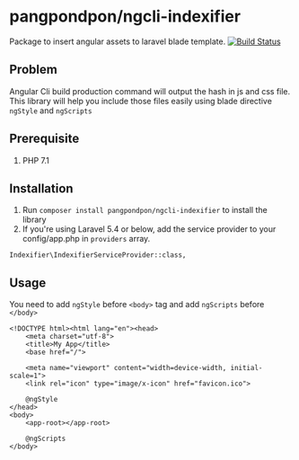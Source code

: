 # pangpondpon/ngcli-indexifier

Package to insert angular assets to laravel blade template.
[![Build Status](https://travis-ci.org/pangpondpon/ngcli-indexifier.svg?branch=master)](https://travis-ci.org/pangpondpon/ngcli-indexifier)

## Problem
Angular Cli build production command will output the hash in js and css file. This library will help you include those files easily using blade directive `ngStyle` and `ngScripts`

## Prerequisite
1. PHP 7.1

## Installation
1. Run `composer install pangpondpon/ngcli-indexifier` to install the library
2. If you're using Laravel 5.4 or below, add the service provider to your config/app.php in `providers` array.
```
Indexifier\IndexifierServiceProvider::class,
```

## Usage
You need to add `ngStyle` before `<body>` tag and add `ngScripts` before `</body>`
```
<!DOCTYPE html><html lang="en"><head>
    <meta charset="utf-8">
    <title>My App</title>
    <base href="/">

    <meta name="viewport" content="width=device-width, initial-scale=1">
    <link rel="icon" type="image/x-icon" href="favicon.ico">
    
    @ngStyle
</head>
<body>
    <app-root></app-root>
    
    @ngScripts
</body>
```